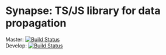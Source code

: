 # Synapse: TS/JS library for data propagation


Master: [![Build Status](https://travis-ci.org/sandrolain/synapse.svg?branch=master)](https://travis-ci.org/sandrolain/synapse)  
Develop: [![Build Status](https://travis-ci.org/sandrolain/synapse.svg?branch=develop)](https://travis-ci.org/sandrolain/synapse)
